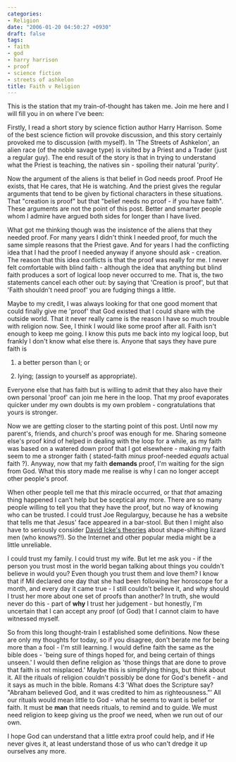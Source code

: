 ```yaml
---
categories:
- Religion
date: "2006-01-20 04:50:27 +0930"
draft: false
tags:
- faith
- god
- harry harrison
- proof
- science fiction
- streets of ashkelon
title: Faith v Religion
---
```


This is the station that my train-of-thought has taken me. Join me here and I will fill you in on where I've been:

Firstly, I read a short story by science fiction author Harry Harrison. Some of the best science fiction will provoke discussion, and this story certainly provoked me to discussion (with myself). In 'The Streets of Ashkelon', an alien race (of the noble savage type) is visited by a Priest and a Trader (just a regular guy). The end result of the story is that in trying to understand what the Priest is teaching, the natives sin - spoiling their natural 'purity'.

Now the argument of the aliens is that belief in God needs proof. Proof He exists, that He cares, that He is watching. And the priest gives the regular arguments that tend to be given by fictional characters in these situations. That "creation is proof" but that "belief needs no proof - if you have faith". These arguments are not the point of this post. Better and smarter people whom I admire have argued both sides for longer than I have lived.

What got me thinking though was the insistence of the aliens that they needed proof. For many years I didn't think I needed proof, for much the same simple reasons that the Priest gave. And for years I had the conflicting idea that I had the proof I needed anyway if anyone should ask - creation. The reason that this idea conflicts is that the proof was really for me. I never felt comfortable with blind faith - although the idea that anything but blind faith produces a sort of logical loop never occurred to me. That is, the two statements cancel each other out: by saying that 'Creation is proof', but that 'Faith shouldn't need proof' you are fudging things a little.

Maybe to my credit, I was always looking for that one good moment that could finally give me 'proof' that God existed that I could share with the outside world. That it never really came is the reason I have so much trouble with religion now. See, I think I would like some proof after all. Faith isn't enough to keep me going. I know this puts me back into my logical loop, but frankly I don't know what else there is. Anyone that says they have pure faith is

1. a better person than I; or

2. lying; (assign to yourself as appropriate).

Everyone else that has faith but is willing to admit that they also have their own personal 'proof' can join me here in the loop. That my proof evaporates quicker under my own doubts is my own problem - congratulations that yours is stronger.

Now we are getting closer to the starting point of this post. Until now my parent's, friends, and church's proof was enough for me. Sharing someone else's proof kind of helped in dealing with the loop for a while, as my faith was based on a watered down proof that I got elsewhere - making my faith seem to me a stronger faith ( stated-faith *minus* proof-needed *equals* actual faith ?). Anyway, now that my faith **demands** proof, I'm waiting for the sign from God. What this story made me realise is why I can no longer accept other people's proof.

When other people tell me that *this* miracle occurred, or that *that* amazing thing happened I can't help but be sceptical any more. There are so many people willing to tell you that they have the proof, but no way of knowing who can be trusted. I could trust Joe Regularguy, because he has a website that tells me that Jesus' face appeared in a bar-stool. But then I might also have to seriously consider [David Icke's theories](http://www.davidicke.com/) about shape-shifting lizard men (who knows?!). So the Internet and other popular media might be a little unreliable.

I could trust my family. I could trust my wife. But let me ask you - if the person you trust most in the world began talking about things you couldn't believe in would you? Even though you trust them and love them? I know that if Mil declared one day that she had been following her horoscope for a month, and every day it came true - I still couldn't believe it, and why should I trust her more about one set of proofs than another? In truth, she would never do this - part of **why** I trust her judgement - but honestly, I'm uncertain that I can accept any proof (of God) that I cannot claim to have witnessed myself.

So from this long thought-train I established some definitions. Now these are only my thoughts for today, so if you disagree, don't berate me for being more than a fool - I'm still learning. I would define faith the same as the bible does - 'being sure of things hoped for, and being certain of things unseen.' I would then define religion as 'those things that are done to prove that faith is not misplaced.' Maybe this is simplifying things, but think about it. All the rituals of religion couldn't possibly be done for God's benefit - and it says as much in the bible. Romans 4:3 'What does the Scripture say? "Abraham believed God, and it was credited to him as righteousness."' All our rituals would mean little to God - what he seems to want is belief or faith. It must be **man** that needs rituals, to remind and to guide. We must need religion to keep giving us the proof we need, when we run out of our own.

I hope God can understand that a little extra proof could help, and if He never gives it, at least understand those of us who can't dredge it up ourselves any more.
